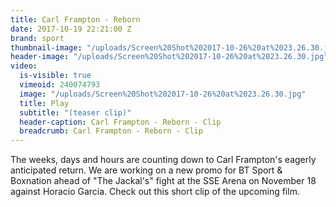 ```yaml
---
title: Carl Frampton - Reborn
date: 2017-10-19 22:21:00 Z
brand: sport
thumbnail-image: "/uploads/Screen%20Shot%202017-10-26%20at%2023.26.30.jpg"
header-image: "/uploads/Screen%20Shot%202017-10-26%20at%2023.26.30.jpg"
video:
  is-visible: true
  vimeoid: 240074793
  image: "/uploads/Screen%20Shot%202017-10-26%20at%2023.26.30.jpg"
  title: Play
  subtitle: "(teaser clip)"
  header-caption: Carl Frampton - Reborn - Clip
  breadcrumb: Carl Frampton - Reborn - Clip
---
```


The weeks, days and hours are counting down to Carl Frampton's eagerly anticipated return. We are working on a new promo for BT Sport & Boxnation ahead of "The Jackal's" fight at the SSE Arena on November 18 against Horacio Garcia. 
Check out this short clip of the upcoming film.